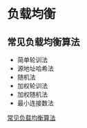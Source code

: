 # 负载均衡
## 常见负载均衡算法
- 简单轮训法
- 源地址哈希法
- 随机法
- 加权轮训法
- 加权随机法
- 最小连接数法

[常见负载均衡算法](https://www.cnblogs.com/will-shun/archive/2017/09/22/7574644.html)
